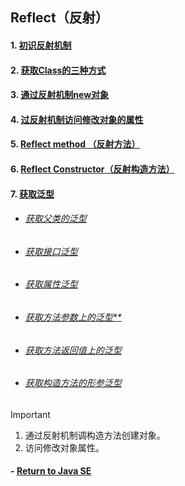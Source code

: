 ## Reflect（反射）

#### 1. [初识反射机制](https://github.com/camelliaxiaohua/JavaSE/tree/master/Part3/src/com/camellia/reflect/Abegin)
#### 2. [获取Class的三种方式](https://github.com/camelliaxiaohua/JavaSE/tree/master/Part3/src/com/camellia/reflect/ObtainClass)
#### 3. [通过反射机制new对象](https://github.com/camelliaxiaohua/JavaSE/tree/master/Part3/src/com/camellia/reflect/ObtainClass)
#### 4. [过反射机制访问修改对象的属性](https://github.com/camelliaxiaohua/JavaSE/tree/master/Part3/src/com/camellia/reflect/field)
#### 5. [Reflect method （反射方法）](https://github.com/camelliaxiaohua/JavaSE/tree/master/Part3/src/com/camellia/reflect/method)
#### 6. [Reflect Constructor（反射构造方法）](https://github.com/camelliaxiaohua/JavaSE/tree/master/Part3/src/com/camellia/reflect/constructor)
#### 7. [获取泛型](https://github.com/camelliaxiaohua/JavaSE/tree/master/Part3/src/com/camellia/reflect/reflect/generics)
   - ######  [获取父类的泛型](https://github.com/camelliaxiaohua/JavaSE/tree/master/Part3/src/com/camellia/reflect/reflect/generics/parent/generic)
   - ######  [获取接口泛型](https://github.com/camelliaxiaohua/JavaSE/tree/master/Part3/src/com/camellia/reflect/reflect/generics/interfaces/generic)
   - ######  [获取属性泛型](https://github.com/camelliaxiaohua/JavaSE/commit/9b591f6acf5a299a3e0a51acf2079aa16912b9ac)
   - ######  [获取方法参数上的泛型**](https://github.com/camelliaxiaohua/JavaSE/tree/master/Part3/src/com/camellia/reflect/reflect/generics/method/parameters)
   - ######  [获取方法返回值上的泛型](https://github.com/camelliaxiaohua/JavaSE/tree/master/Part3/src/com/camellia/reflect/reflect/generics/returns/value)
   - ######  [获取构造方法的形参泛型](https://github.com/camelliaxiaohua/JavaSE/tree/master/Part3/src/com/camellia/reflect/reflect/generics/constructor)


> [!IMPORTANT]
>1. 通过反射机制调构造方法创建对象。
>2. 访问修改对象属性。
#### - [Return to Java SE](https://github.com/camelliaxiaohua/JavaSE/blob/master/README.md)